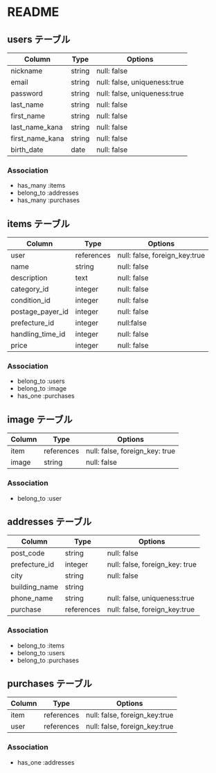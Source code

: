 # README

## users テーブル

| Column          | Type   | Options                      |
| --------------- | ------ | ---------------------------- |
| nickname        | string | null: false                  |
| email           | string | null: false, uniqueness:true |
| password        | string | null: false, uniqueness:true |
| last_name       | string | null: false                  |
| first_name      | string | null: false                  |
| last_name_kana  | string | null: false                  |
| first_name_kana | string | null: false                  |
| birth_date      | date   | null: false                  |

### Association

- has_many :items
- belong_to :addresses
- has_many :purchases

## items テーブル

| Column           | Type       | Options                       |
| ---------------- | ------     | ----------------------------- |
| user             | references | null: false, foreign_key:true |
| name             | string     | null: false                   |
| description      | text       | null: false                   |
| category_id      | integer    | null: false                   |
| condition_id     | integer    | null: false                   |
| postage_payer_id | integer    | null: false                   |
| prefecture_id    | integer    | null:false                    |
| handling_time_id | integer    | null: false                   |
| price            | integer    | null: false                   |


### Association

- belong_to :users
- belong_to :image
- has_one :purchases

## image テーブル

| Column | Type       | Options                        |
| ------ | ---------- | ------------------------------ |
| item   | references | null: false, foreign_key: true |
| image  | string     | null: false                    |

### Association

- belong_to :user

## addresses テーブル

| Column           | Type       | Options                        |
| ---------------- | ---------- | ------------------------------ |
| post_code        | string     | null: false                    |
| prefecture_id    | integer    | null: false, foreign_key: true |
| city             | string     | null: false                    |
| building_name    | string     |                                |
| phone_name       | string     | null: false, uniqueness:true   |
| purchase         | references | null: false, foreign_key:true  |

### Association

- belong_to :items
- belong_to :users
- belong_to :purchases

## purchases テーブル

| Column        | Type          | Options                       |
| ------------- | ------------- | ----------------------------- |
| item          | references    | null: false, foreign_key:true |
| user          | references    | null: false, foreign_key:true |

### Association

- has_one :addresses